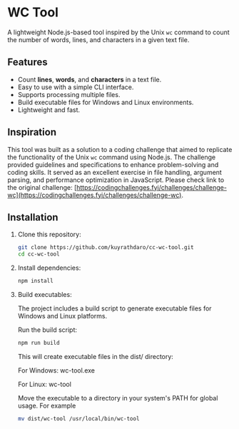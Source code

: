 # WC Tool

A lightweight Node.js-based tool inspired by the Unix `wc` command to count the number of words, lines, and characters in a given text file.

## Features

- Count **lines**, **words**, and **characters** in a text file.
- Easy to use with a simple CLI interface.
- Supports processing multiple files.
- Build executable files for Windows and Linux environments.
- Lightweight and fast.

## Inspiration

This tool was built as a solution to a coding challenge that aimed to replicate the functionality of the Unix `wc` command using Node.js. The challenge provided guidelines and specifications to enhance problem-solving and coding skills. It served as an excellent exercise in file handling, argument parsing, and performance optimization in JavaScript. Please check link to the original challenge: [https://codingchallenges.fyi/challenges/challenge-wc](https://codingchallenges.fyi/challenges/challenge-wc).

## Installation

1. Clone this repository:
   ```bash
   git clone https://github.com/kuyrathdaro/cc-wc-tool.git
   cd cc-wc-tool
   ```

2. Install dependencies:
   ```bash
   npm install
   ```
3. Build executables:
   
    The project includes a build script to generate executable files for Windows and Linux platforms.

    Run the build script:
    ```bash
    npm run build
    ```
    This will create executable files in the dist/ directory:

    For Windows: wc-tool.exe

    For Linux: wc-tool

    Move the executable to a directory in your system's PATH for global usage. For example

    ```bash
    mv dist/wc-tool /usr/local/bin/wc-tool
    ```